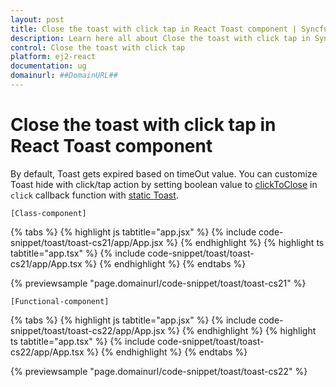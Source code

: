 ```yaml
---
layout: post
title: Close the toast with click tap in React Toast component | Syncfusion
description: Learn here all about Close the toast with click tap in Syncfusion React Toast component of Syncfusion Essential JS 2 and more.
control: Close the toast with click tap 
platform: ej2-react
documentation: ug
domainurl: ##DomainURL##
---
```


# Close the toast with click tap in React Toast component

By default, Toast gets expired based on timeOut value. You can customize Toast hide with click/tap action by setting boolean value to [clickToClose](https://ej2.syncfusion.com/react/documentation/api/toast/toastClickEventArgs#clicktoclose) in `click` callback function with [static Toast](../timeout#static-toast).

`[Class-component]`

{% tabs %}
{% highlight js tabtitle="app.jsx" %}
{% include code-snippet/toast/toast-cs21/app/App.jsx %}
{% endhighlight %}
{% highlight ts tabtitle="app.tsx" %}
{% include code-snippet/toast/toast-cs21/app/App.tsx %}
{% endhighlight %}
{% endtabs %}

 {% previewsample "page.domainurl/code-snippet/toast/toast-cs21" %}

`[Functional-component]`

{% tabs %}
{% highlight js tabtitle="app.jsx" %}
{% include code-snippet/toast/toast-cs22/app/App.jsx %}
{% endhighlight %}
{% highlight ts tabtitle="app.tsx" %}
{% include code-snippet/toast/toast-cs22/app/App.tsx %}
{% endhighlight %}
{% endtabs %}

 {% previewsample "page.domainurl/code-snippet/toast/toast-cs22" %}